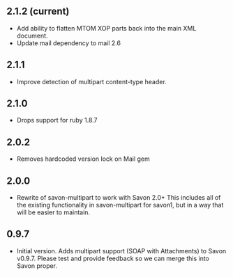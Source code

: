 ## 2.1.2 (current)

* Add ability to flatten MTOM XOP parts back into the main XML document.
* Update mail dependency to mail 2.6

## 2.1.1

* Improve detection of multipart content-type header.

## 2.1.0

* Drops support for ruby 1.8.7

## 2.0.2
* Removes hardcoded version lock on Mail gem

## 2.0.0
* Rewrite of savon-multipart to work with Savon 2.0+
  This includes all of the existing functionality in savon-multipart
  for savon1, but in a way that will be easier to maintain.

## 0.9.7

* Initial version. Adds multipart support (SOAP with Attachments) to Savon v0.9.7.
  Please test and provide feedback so we can merge this into Savon proper.


